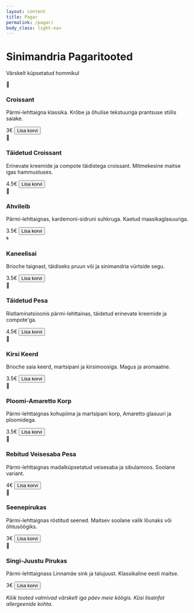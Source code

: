 ```yaml
---
layout: content
title: Pagar
permalink: /pagar/
body_class: light-nav
---
```


<div class="bakery-header">
  <h1>Sinimandria Pagaritooted</h1>
  <p class="bakery-subtitle">Värskelt küpsetatud hommikul</p>
</div>

<div class="bakery-grid">
  <div class="bakery-item">
    <div class="bakery-image">
      <div class="image-placeholder">🥐</div>
    </div>
    <div class="bakery-content">
      <h3>Croissant</h3>
      <p class="bakery-description">Pärmi-lehttaigna klassika. Krõbe ja õhulise tekstuuriga prantsuse stiilis saiake.</p>
      <div class="bakery-footer">
        <span class="bakery-price">3€</span>
        <button class="add-to-cart-btn">Lisa korvi</button>
      </div>
    </div>
  </div>

  <div class="bakery-item">
    <div class="bakery-image">
      <div class="image-placeholder">🥐</div>
    </div>
    <div class="bakery-content">
      <h3>Täidetud Croissant</h3>
      <p class="bakery-description">Erinevate kreemide ja compote täidistega croissant. Mitmekesine maitse igas hammustuses.</p>
      <div class="bakery-footer">
        <span class="bakery-price">4.5€</span>
        <button class="add-to-cart-btn">Lisa korvi</button>
      </div>
    </div>
  </div>

  <div class="bakery-item">
    <div class="bakery-image">
      <div class="image-placeholder">🍞</div>
    </div>
    <div class="bakery-content">
      <h3>Ahvileib</h3>
      <p class="bakery-description">Pärmi-lehttaignas, kardemoni-sidruni suhkruga. Kaetud maasikaglasuuriga.</p>
      <div class="bakery-footer">
        <span class="bakery-price">3.5€</span>
        <button class="add-to-cart-btn">Lisa korvi</button>
      </div>
    </div>
  </div>

  <div class="bakery-item">
    <div class="bakery-image">
      <div class="image-placeholder">🌀</div>
    </div>
    <div class="bakery-content">
      <h3>Kaneelisai</h3>
      <p class="bakery-description">Brioche taignast, täidiseks pruun või ja sinimandria vürtside segu.</p>
      <div class="bakery-footer">
        <span class="bakery-price">3.5€</span>
        <button class="add-to-cart-btn">Lisa korvi</button>
      </div>
    </div>
  </div>

  <div class="bakery-item">
    <div class="bakery-image">
      <div class="image-placeholder">🥧</div>
    </div>
    <div class="bakery-content">
      <h3>Täidetud Pesa</h3>
      <p class="bakery-description">Ristlaminatsioonis pärmi-lehttainas, täidetud erinevate kreemide ja compote'ga.</p>
      <div class="bakery-footer">
        <span class="bakery-price">4.5€</span>
        <button class="add-to-cart-btn">Lisa korvi</button>
      </div>
    </div>
  </div>

  <div class="bakery-item">
    <div class="bakery-image">
      <div class="image-placeholder">🍒</div>
    </div>
    <div class="bakery-content">
      <h3>Kirsi Keerd</h3>
      <p class="bakery-description">Brioche saia keerd, martsipani ja kirsimoosiga. Magus ja aromaatne.</p>
      <div class="bakery-footer">
        <span class="bakery-price">3.5€</span>
        <button class="add-to-cart-btn">Lisa korvi</button>
      </div>
    </div>
  </div>

  <div class="bakery-item">
    <div class="bakery-image">
      <div class="image-placeholder">🥮</div>
    </div>
    <div class="bakery-content">
      <h3>Ploomi-Amaretto Korp</h3>
      <p class="bakery-description">Pärmi-lehttaignas kohupiima ja martsipani korp, Amaretto glasuuri ja ploomidega.</p>
      <div class="bakery-footer">
        <span class="bakery-price">3.5€</span>
        <button class="add-to-cart-btn">Lisa korvi</button>
      </div>
    </div>
  </div>

  <div class="bakery-item">
    <div class="bakery-image">
      <div class="image-placeholder">🥧</div>
    </div>
    <div class="bakery-content">
      <h3>Rebitud Veisesaba Pesa</h3>
      <p class="bakery-description">Pärmi-lehttaignas madalküpsetatud veisesaba ja sibulamoos. Soolane variant.</p>
      <div class="bakery-footer">
        <span class="bakery-price">4€</span>
        <button class="add-to-cart-btn">Lisa korvi</button>
      </div>
    </div>
  </div>

  <div class="bakery-item">
    <div class="bakery-image">
      <div class="image-placeholder">🍄</div>
    </div>
    <div class="bakery-content">
      <h3>Seenepirukas</h3>
      <p class="bakery-description">Pärmi-lehttaignas röstitud seened. Maitsev soolane valik lõunaks või õhtusöögiks.</p>
      <div class="bakery-footer">
        <span class="bakery-price">3€</span>
        <button class="add-to-cart-btn">Lisa korvi</button>
      </div>
    </div>
  </div>

  <div class="bakery-item">
    <div class="bakery-image">
      <div class="image-placeholder">🧀</div>
    </div>
    <div class="bakery-content">
      <h3>Singi-Juustu Pirukas</h3>
      <p class="bakery-description">Pärmi-lehttaignass Linnamäe sink ja talujuust. Klassikaline eesti maitse.</p>
      <div class="bakery-footer">
        <span class="bakery-price">3€</span>
        <button class="add-to-cart-btn">Lisa korvi</button>
      </div>
    </div>
  </div>
</div>

<div class="bakery-info">
  <p><em>Kõik tooted valmivad värskelt iga päev meie köögis. Küsi lisainfot allergeenide kohta.</em></p>
</div>
